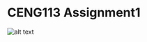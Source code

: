 # CENG113 Assignment1

![alt text](https://github.com/tnhnydg/CENG113/blob/master/Assignment1/Descriptions/Assignment2_Descriptions.png)